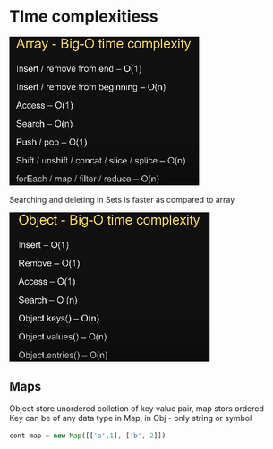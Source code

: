 # TIme complexitiess

![alt text](PNG/Array.PNG "Title")  

Searching and deleting in Sets is faster as compared to array

![alt text](PNG/Object.PNG "Title")

## Maps
Object store unordered colletion of key value pair, map stors ordered  
Key can be of any data type in Map, in Obj - only string or symbol

```javascript
cont map = new Map([['a',1], ['b', 2]])
```
